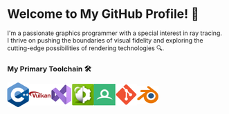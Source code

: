 # Welcome to My GitHub Profile! 👋

I'm a passionate graphics programmer with a special interest in ray tracing. I thrive on pushing the boundaries of visual fidelity and exploring the cutting-edge possibilities of rendering technologies :mag:.

### My Primary Toolchain :hammer_and_wrench:

<div style="display: flex; align-items: center;">
    <a href="https://en.cppreference.com/w/"><img src="images/cpp-logo.svg" alt="C++" width="50"/></a>
    <a href="https://www.khronos.org/vulkan/"><img src="images/vulkan-logo.svg" alt="Vulkan" width="50"/></a>
    <a href="https://visualstudio.microsoft.com/"><img src="images/visual-studio-logo.svg" alt="Visual Studio" width="50"/></a>
    <a href="https://developer.nvidia.com/nsight-graphics"><img src="images/nsight-graphics-logo.png" alt="Nsight Graphics" width="50"/></a>
    <a href="https://renderdoc.org/"><img src="images/renderdoc-logo.svg" alt="Render Doc" width="50"/></a>
    <a href="https://git-scm.com/"><img src="images/git-logo.svg" alt="Git" width="50"/></a>
    <a href="https://www.blender.org/"><img src="images/blender-logo.svg" alt="Blender" width="50"/></a>
</div>
